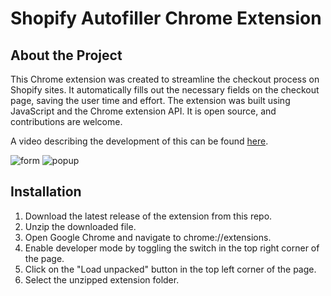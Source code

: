 # Shopify Autofiller Chrome Extension


## About the Project
This Chrome extension was created to streamline the checkout process on Shopify sites. It automatically fills out the necessary fields on the checkout page, saving the user time and effort. The extension was built using JavaScript and the Chrome extension API. It is open source, and contributions are welcome.

A video describing the development of this can be found [here](https://youtu.be/eunVCfTquZ8).

![form](https://github.com/yasserqureshi1/shopify-autofiller-extension/assets/49324530/2d89d988-6186-49b2-ac51-a4fe6cdbbc94)
![popup](https://github.com/yasserqureshi1/shopify-autofiller-extension/assets/49324530/b30c2603-802c-40b5-ab7e-11dd618e8c3e)

## Installation

1. Download the latest release of the extension from this repo.
2. Unzip the downloaded file.
3. Open Google Chrome and navigate to chrome://extensions.
4. Enable developer mode by toggling the switch in the top right corner of the page.
5. Click on the "Load unpacked" button in the top left corner of the page.
6. Select the unzipped extension folder.

